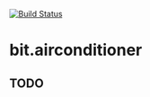 [![Build Status](https://jenkins.bit.wooga.com/buildStatus/icon?job=bit.airconditioner/test)](https://jenkins.bit.wooga.com/job/bit.airconditioner/test)

# bit.airconditioner

## TODO
